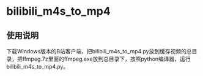 # bilibili_m4s_to_mp4
 
## 使用说明
下载Windows版本的B站客户端，把bilibili_m4s_to_mp4.py放到缓存视频的总目录，把ffmpeg.7z里面的ffmpeg.exe放到总目录下，按照python编译器，运行bilibili_m4s_to_mp4.py。
